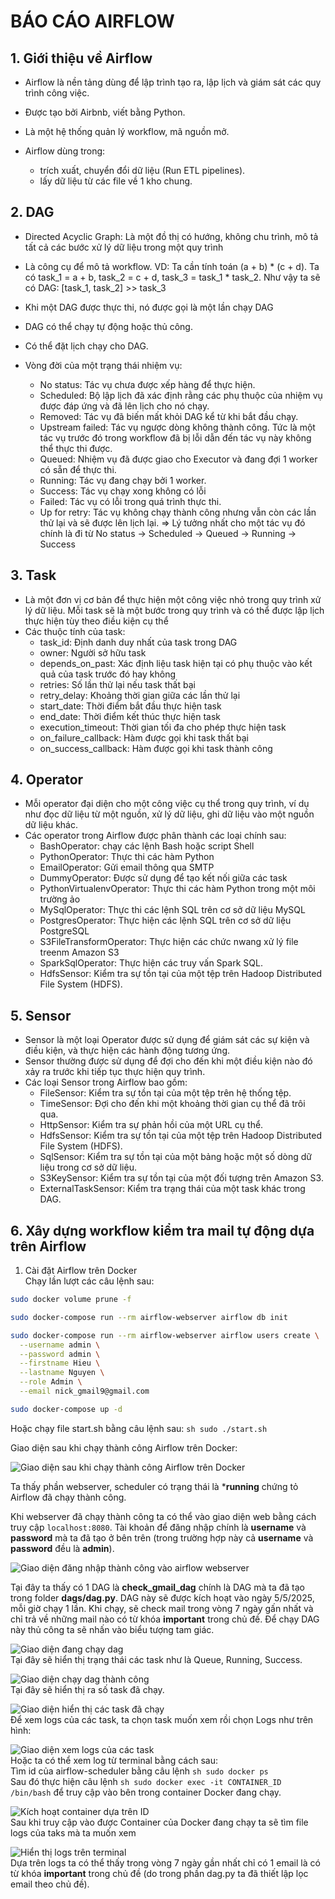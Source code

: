 # BÁO CÁO AIRFLOW

## 1. Giới thiệu về Airflow
- Airflow là nền tảng dùng để lập trình tạo ra, lập lịch và giám sát các quy trình công việc.
- Được tạo bởi Airbnb, viết bằng Python.
- Là một hệ thống quản lý workflow, mã nguồn mở.

- Airflow dùng trong:
    - trích xuất, chuyển đổi dữ liệu (Run ETL pipelines).
    - lấy dữ liệu từ các file về 1 kho chung.

## 2. DAG
- Directed Acyclic Graph: Là một đồ thị có hướng, không chu trình, mô tả tất cả các bước xử lý dữ liệu trong một quy trình
- Là công cụ để mô tả workflow.
    VD: Ta cần tính toán (a + b) * (c + d). Ta có task_1 = a + b, task_2 = c + d, task_3 = task_1 * task_2. Như vậy ta sẽ có DAG: [task_1, task_2] >> task_3
- Khi một DAG được thực thi, nó được gọi là một lần chạy DAG
- DAG có thể chạy tự động hoặc thủ công.
- Có thể đặt lịch chạy cho DAG.

- Vòng đời của một trạng thái nhiệm vụ:
    - No status: Tác vụ chưa được xếp hàng để thực hiện.
    - Scheduled: Bộ lập lịch đã xác định rằng các phụ thuộc của nhiệm vụ được đáp ứng và đã lên lịch cho nó chạy.
    - Removed: Tác vụ đã biến mất khỏi DAG kể từ khi bắt đầu chạy.
    - Upstream failed: Tác vụ ngược dòng không thành công. Tức là một tác vụ trước đó trong workflow đã bị lỗi dẫn đến  tác vụ này không thể thực thi được.
    - Queued: Nhiệm vụ đã được giao cho Executor và đang đợi 1 worker có sẵn để thực thi.
    - Running: Tác vụ đang chạy bởi 1 worker.
    - Success: Tác vụ chạy xong không có lỗi
    - Failed: Tác vụ có lỗi trong quá trình thực thi.
    - Up for retry: Tác vụ không chạy thành công nhưng vẫn còn các lần thử lại và sẽ được lên lịch lại.
=> Lý tưởng nhất cho một tác vụ đó chính là đi từ No status -> Scheduled -> Queued -> Running -> Success

## 3. Task 
- Là một đơn vị cơ bản để thực hiện một công việc nhỏ trong quy trình xử lý dữ liệu. Mỗi task sẽ là một bước trong quy trình và có thể được lập lịch thực 
hiện tùy theo điều kiện cụ thể
- Các thuộc tính của task:
    - task_id: Định danh duy nhất của task trong DAG
    - owner: Người sở hữu task
    - depends_on_past: Xác định liệu task hiện tại có phụ thuộc vào kết quả của task trước đó hay không
    - retries: Số lần thử lại nếu task thất bại
    - retry_delay: Khoảng thời gian giữa các lần thử lại
    - start_date: Thời điểm bắt đầu thực hiện task
    - end_date: Thời điểm kết thúc thực hiện task
    - execution_timeout: Thời gian tối đa cho phép thực hiện task
    - on_failure_callback: Hàm được gọi khi task thất bại
    - on_success_callback: Hàm được gọi khi task thành công

## 4. Operator
- Mỗi operator đại diện cho một công việc cụ thể trong quy trình, ví dụ như đọc dữ liệu từ một nguồn, xử lý dữ liệu, ghi dữ liệu vào một nguồn dữ liệu 
khác.
- Các operator trong Airflow được phân thành các loại chính sau:
    - BashOperator: chạy các lệnh Bash hoặc script Shell
    - PythonOperator: Thực thi các hàm Python
    - EmailOperator: Gửi email thông qua SMTP
    - DummyOperator: Được sử dụng để tạo kết nối giữa các task
    - PythonVirtualenvOperator: Thực thi các hàm Python trong một môi trường ảo
    - MySqlOperator: Thực thi các lệnh SQL trên cơ sở dữ liệu MySQL 
    - PostgresOperator: Thực hiện các lệnh SQL trên cơ sở dữ liệu PostgreSQL
    - S3FileTransformOperator: Thực hiện các chức nwang xử lý file treenm Amazon S3
    - SparkSqlOperator: Thực hiện các truy vấn Spark SQL.
    - HdfsSensor: Kiểm tra sự tồn tại của một tệp trên Hadoop Distributed File System (HDFS).

## 5. Sensor 
- Sensor là một loại Operator được sử dụng để giám sát các sự kiện và điều kiện, và thực hiện các hành động tương ứng.
- Sensor thường được sử dụng để đợi cho đến khi một điều kiện nào đó xảy ra trước khi tiếp tục thực hiện quy trình.
- Các loại Sensor trong Airflow bao gồm:
    - FileSensor: Kiểm tra sự tồn tại của một tệp trên hệ thống tệp.
    - TimeSensor: Đợi cho đến khi một khoảng thời gian cụ thể đã trôi qua.
    - HttpSensor: Kiểm tra sự phản hồi của một URL cụ thể.
    - HdfsSensor: Kiểm tra sự tồn tại của một tệp trên Hadoop Distributed File System (HDFS).
    - SqlSensor: Kiểm tra sự tồn tại của một bảng hoặc một số dòng dữ liệu trong cơ sở dữ liệu.
    - S3KeySensor: Kiểm tra sự tồn tại của một đối tượng trên Amazon S3.
    - ExternalTaskSensor: Kiểm tra trạng thái của một task khác trong DAG.

## 6. Xây dựng workflow kiểm tra mail tự động dựa trên Airflow
1. Cài đặt Airflow trên Docker  
Chạy lần lượt các câu lệnh sau:  
```sh 
sudo docker volume prune -f
```  
```sh
sudo docker-compose run --rm airflow-webserver airflow db init
```  

```sh
sudo docker-compose run --rm airflow-webserver airflow users create \
  --username admin \
  --password admin \
  --firstname Hieu \
  --lastname Nguyen \
  --role Admin \
  --email nick_gmail9@gmail.com
```
```sh 
sudo docker-compose up -d
```  

Hoặc chạy file start.sh bằng câu lệnh sau: ```sh sudo ./start.sh```  

Giao diện sau khi chạy thành công Airflow trên Docker:  
  
![Giao diện sau khi chạy thành công Airflow trên Docker](image/494857399_1351386069448951_548705283012746326_n.png)  

Ta thấy phần webserver, scheduler có trạng thái là ***running** chứng tỏ Airflow đã chạy thành công.  

Khi webserver đã chạy thành công ta có thể vào giao diện web bằng cách truy cập `localhost:8080`. Tài khoản để đăng nhập chính là **username** và **password** mà ta đã tạo ở bên trên (trong trường hợp này cả **username** và **password** đều là **admin**).  
  
![Giao diện đăng nhập thành công vào airflow webserver](image/494817053_1043080487743964_6086730996055500217_n.png)   

Tại đây ta thấy có 1 DAG là **check_gmail_dag** chính là DAG mà ta đã tạo trong folder **dags/dag.py**. DAG này sẽ được kích hoạt vào ngày 5/5/2025, mỗi giờ chạy 1 lần. Khi chạy, sẽ check mail trong vòng 7 ngày gấn nhất và chỉ trả về những mail nào có từ khóa **important** trong chủ đề. Để chạy DAG này thủ công ta sẽ nhấn vào biểu tượng tam giác.  
  
![Giao diện đang chạy dag](image/494859683_1234181848124780_8712300857742961927_n.png)   
Tại đây sẽ hiển thị trạng thái các task như là Queue, Running, Success.  
  
![Giao diện chạy dag thành công](image/494357949_579024651348105_3808912682778765433_n.png)   
Tại đây sẽ hiển thị ra số task đã chạy.  
  
![Giao diện hiển thị các task đã chạy](image/494815972_1376083853543857_5909119075039794660_n.png)  
Để xem logs của các task, ta chọn task muốn xem rồi chọn Logs như trên hình:  
  
![Giao diện xem logs của các task](image/494817737_663478773203715_4499215736304721946_n.png)   
Hoặc ta có thể xem log từ terminal bằng cách sau:  
Tìm id của airflow-scheduler bằng câu lệnh ```sh sudo docker ps```  
Sau đó thực hiện câu lệnh ```sh sudo docker exec -it CONTAINER_ID /bin/bash``` để truy cập vào bên trong container Docker đang chạy.  
  
![Kích hoạt container dựa trên ID](image/494363313_1202539374847466_757003140205749504_n.png)   
Sau khi truy cập vào được Container của Docker đang chạy ta sẽ tìm file logs của taks mà ta muốn xem
  
![Hiển thị logs trên terminal](image/494814387_690953526641021_634221002457088349_n.png)    
Dựa trên logs ta có thể thấy trong vòng 7 ngày gần nhất chỉ có 1 email là có từ khóa **important** trong chủ đề (do trong phần dag.py ta đã thiết lập lọc email theo chủ đề).

